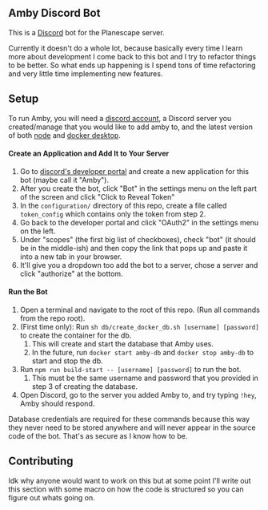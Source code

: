 **Amby Discord Bot**
--
This is a [Discord](https://discord.com/) bot for the Planescape server.

Currently it doesn't do a whole lot, because basically every time I learn more about development
I come back to this bot and I try to refactor things to be better. So what ends up happening is
I spend tons of time refactoring and very little time implementing new features.

**Setup**
--
To run Amby, you will need a [discord account](https://discord.com/developers/applications),
a Discord server you created/manage that you would like to add amby to, and the latest version of
both [node](https://nodejs.org/en/) and [docker desktop](https://www.docker.com/get-started).

#### Create an Application and Add It to Your Server
1. Go to [discord's developer portal](https://discord.com/developers/applications) and create a
    new application for this bot (maybe call it "Amby").
2. After you create the bot, click "Bot" in the settings menu on the left part of the screen and
    click "Click to Reveal Token"
3. In the `configuration/` directory of this repo, create a file called `token_config` which
    contains only the token from step 2.
4. Go back to the developer portal and click "OAuth2" in the settings menu on the left.
5. Under "scopes" (the first big list of checkboxes), check "bot" (it should be in the middle-ish)
    and then copy the link that pops up and paste it into a new tab in your browser.
6. It'll give you a dropdown too add the bot to a server, chose a server and click "authorize"
    at the bottom.

#### Run the Bot
1. Open a terminal and navigate to the root of this repo. (Run all commands from the repo root).
2. (First time only): Run `sh db/create_docker_db.sh [username] [password]` to create the container
    for the db.
    1. This will create and start the database that Amby uses.
    2. In the future, run `docker start amby-db` and `docker stop amby-db` to start and stop the db.
3. Run `npm run build-start -- [username] [password]` to run the bot.
    1. This must be the same username and password that you provided in step 3 of creating
        the database.
4. Open Discord, go to the server you added Amby to, and try typing `!hey`, Amby should respond.

Database credentials are required for these commands because this way they never need to be stored
anywhere and will never appear in the source code of the bot. That's as secure as I know how to be.

**Contributing**
--
Idk why anyone would want to work on this but at some point I'll write out this section with
some macro on how the code is structured so you can figure out whats going on.
